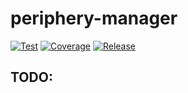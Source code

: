 # periphery-manager

[![Test](https://github.com/shalex88/periphery-manager/actions/workflows/test.yml/badge.svg)](https://github.com/shalex88/periphery-manager/actions/workflows/test.yml)
[![Coverage](https://img.shields.io/codecov/c/github/shalex88/periphery-manager)](https://codecov.io/github/shalex88/periphery-manager)
[![Release](https://img.shields.io/github/v/release/shalex88/periphery-manager.svg)](https://github.com/shalex88/periphery-manager/releases/latest)

## TODO:
